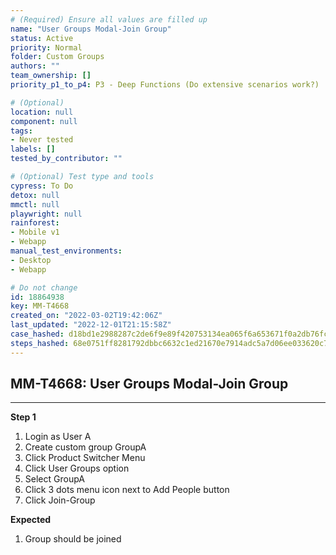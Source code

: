 ```yaml
---
# (Required) Ensure all values are filled up
name: "User Groups Modal-Join Group"
status: Active
priority: Normal
folder: Custom Groups
authors: ""
team_ownership: []
priority_p1_to_p4: P3 - Deep Functions (Do extensive scenarios work?)

# (Optional)
location: null
component: null
tags:
- Never tested
labels: []
tested_by_contributor: ""

# (Optional) Test type and tools
cypress: To Do
detox: null
mmctl: null
playwright: null
rainforest: 
- Mobile v1
- Webapp
manual_test_environments:
- Desktop
- Webapp

# Do not change
id: 18864938
key: MM-T4668
created_on: "2022-03-02T19:42:06Z"
last_updated: "2022-12-01T21:15:58Z"
case_hashed: d18bd1e2988287c2de6f9e89f420753134ea065f6a653671f0a2db76fcd52f5ee456590bf292084b21f5f2f941fd26b1
steps_hashed: 68e0751ff8281792dbbc6632c1ed21670e7914adc5a7d06ee033620c762e5698e8a42ae2c40866b2b8eccf065f5131ac
---
```


<!-- (Auto-generated) Based on frontmatter's "key" and "name" -->

## MM-T4668: User Groups Modal-Join Group

---

**Step 1**

1. Login as User A
2. Create custom group GroupA
3. Click Product Switcher Menu
4. Click User Groups option
5. Select GroupA
6. Click 3 dots menu icon next to Add People button
7. Click Join-Group

**Expected**

1. Group should be joined

